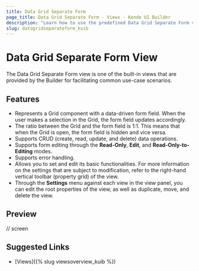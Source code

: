 ```yaml
---
title: Data Grid Separate Form
page_title: Data Grid Separate Form - Views - Kendo UI Builder
description: "Learn how to use the predefined Data Grid Separate Form view which is provided by the Kendo UI Builder tool for creating and managing Angular and AngularJS-based web applications."
slug: datagridseparateform_kuib
---
```


# Data Grid Separate Form View

The Data Grid Separate Form view is one of the built-in views that are provided by the Builder for facilitating common use-case scenarios.  

## Features

* Represents a Grid component with a data-driven form field. When the user makes a selection in the Grid, the form field updates accordingly.
* The ratio between the Grid and the form field is 1:1. This means that when the Grid is open, the form field is hidden and vice versa.
* Supports CRUD (create, read, update, and delete) data operations.
* Supports form editing through the **Read-Only**, **Edit**, and **Read-Only-to-Editing** modes.
* Supports error handling.
* Allows you to set and edit its basic functionalities. For more information on the settings that are subject to modification, refer to the right-hand vertical toolbar (property grid) of the view.
* Through the **Settings** menu against each view in the view panel, you can edit the root properties of the view, as well as duplicate, move, and delete the view.

## Preview

// screen

## Suggested Links

* [Views]({% slug viewsoverview_kuib %})
